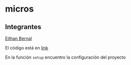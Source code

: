 # micros

## Integrantes

[Eithan Bernal](https://github.com/EithanCBernal)

El código está en [link](/src/tacometro.ino)

En la función ``setup`` encuentro la configuración del proyecto